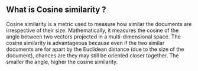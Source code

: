 ## What is Cosine similarity ? 
Cosine similarity is a metric used to measure how similar the documents are irrespective of their size. Mathematically, it measures the cosine of the angle between
two vectors projected in a multi-dimensional space. The cosine similarity is advantageous because even if the two similar documents are far apart by the Euclidean
distance (due to the size of the document), chances are they may still be oriented closer together. The smaller the angle, higher the cosine similarity.
